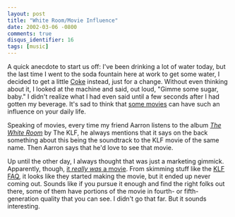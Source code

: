 ```yaml
---
layout: post
title: "White Room/Movie Influence"
date: 2002-03-06 -0800
comments: true
disqus_identifier: 16
tags: [music]
---
```

A quick anecdote to start us off: I've been drinking a lot of water
today, but the last time I went to the soda fountain here at work to get
some water, I decided to get a little [Coke](http://www.cocacola.com/)
instead, just for a change. Without even thinking about it, I looked at
the machine and said, out loud, "Gimme some sugar, baby." I didn't
realize what I had even said until a few seconds after I had gotten my
beverage. It's sad to think that [some
movies](http://www.amazon.com/exec/obidos/ASIN/B00001ODHJ/mhsvortex) can
have such an influence on your daily life.
 
 Speaking of movies, every time my friend Aarron listens to the album
*[The White
Room](http://www.amazon.com/exec/obidos/ASIN/B000002VMN/mhsvortex)* by
The KLF, he always mentions that it says on the back something about
this being the soundtrack to the KLF movie of the same name. Then Aarron
says that he'd love to see that movie.
 
 Up until the other day, I always thought that was just a marketing
gimmick. Apparently, though, [it *really was* a
movie](ftp://ftp.xmission.com/pub/users/l/lazlo/music/klf/etc/klf-script-thewhiteroom.txt).
From skimming stuff like the [KLF
FAQ](ftp://ftp.xmission.com/pub/users/l/lazlo/music/klf/klf-faq-199703.txt),
it looks like they started making the movie, but it ended up never
coming out. Sounds like if you pursue it enough and find the right folks
out there, some of them have portions of the movie in fourth- or
fifth-generation quality that you can see. I didn't go that far. But it
sounds interesting.
